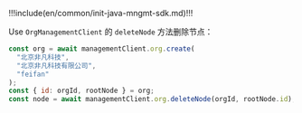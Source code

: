 !!!include(en/common/init-java-mngmt-sdk.md)!!!

Use `OrgManagementClient` 的 `deleteNode` 方法删除节点：

```javascript
const org = await managementClient.org.create(
  "北京非凡科技",
  "北京非凡科技有限公司",
  "feifan"
);
const { id: orgId, rootNode } = org;
const node = await managementClient.org.deleteNode(orgId, rootNode.id);
```
